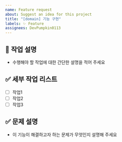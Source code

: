 ```yaml
---
name: Feature request
about: Suggest an idea for this project
title: "[domain] 기능 구현"
labels: ✨ Feature
assignees: DevPumpkin0113
---
```

## 📌 작업 설명
- 수행해야 할 작업에 대한 간단한 설명을 적어 주세요
 
## ✅ 세부 작업 리스트
- [ ] 작업1
- [ ] 작업2
- [ ] 작업3

## ✅ 문제 설명
- 이 기능이 해결하고자 하는 문제가 무엇인지 설명해 주세요
